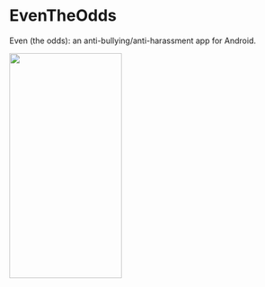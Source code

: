 # EvenTheOdds
Even (the odds): an anti-bullying/anti-harassment app for Android.

<img src="http://dialectek.com/EvenTheOdds/EvenTheOdds.png" width="200" height="400" />
